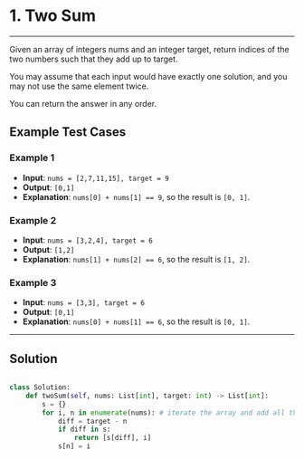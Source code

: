 # 1. Two Sum

---

Given an array of integers nums and an integer target, return indices of the two numbers such that they add up to target.

You may assume that each input would have exactly one solution, and you may not use the same element twice.

You can return the answer in any order.


## Example Test Cases

### Example 1
- **Input**: `nums = [2,7,11,15], target = 9`
- **Output**: `[0,1]`
- **Explanation**: `nums[0] + nums[1] == 9`, so the result is `[0, 1]`.

### Example 2
- **Input**: `nums = [3,2,4], target = 6`
- **Output**: `[1,2]`
- **Explanation**: `nums[1] + nums[2] == 6`, so the result is `[1, 2]`.

### Example 3
- **Input**: `nums = [3,3], target = 6`
- **Output**: `[0,1]`
- **Explanation**: `nums[0] + nums[1] == 6`, so the result is `[0, 1]`.

---

## Solution
```python

class Solution:
    def twoSum(self, nums: List[int], target: int) -> List[int]:
        s = {}
        for i, n in enumerate(nums): # iterate the array and add all the values as keys and their index positions as values of the dictionary "s" until the complement of the target when subtracted with the current element of the array is found in s
            diff = target - n
            if diff in s:
                return [s[diff], i]
            s[n] = i
